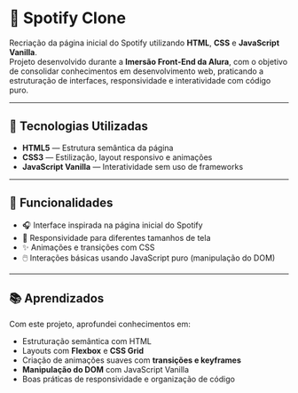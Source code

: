 # 🎵 Spotify Clone

Recriação da página inicial do Spotify utilizando **HTML**, **CSS** e **JavaScript Vanilla**.  
Projeto desenvolvido durante a **Imersão Front-End da Alura**, com o objetivo de consolidar conhecimentos em desenvolvimento web, praticando a estruturação de interfaces, responsividade e interatividade com código puro.

---

## 🚀 Tecnologias Utilizadas

- **HTML5** — Estrutura semântica da página  
- **CSS3** — Estilização, layout responsivo e animações  
- **JavaScript Vanilla** — Interatividade sem uso de frameworks

---

## 📌 Funcionalidades

- 🎧 Interface inspirada na página inicial do Spotify  
- 📱 Responsividade para diferentes tamanhos de tela  
- ✨ Animações e transições com CSS  
- 🖱️ Interações básicas usando JavaScript puro (manipulação do DOM)

---

## 📚 Aprendizados

Com este projeto, aprofundei conhecimentos em:

- Estruturação semântica com HTML  
- Layouts com **Flexbox** e **CSS Grid**  
- Criação de animações suaves com **transições e keyframes**  
- **Manipulação do DOM** com JavaScript Vanilla  
- Boas práticas de responsividade e organização de código  


